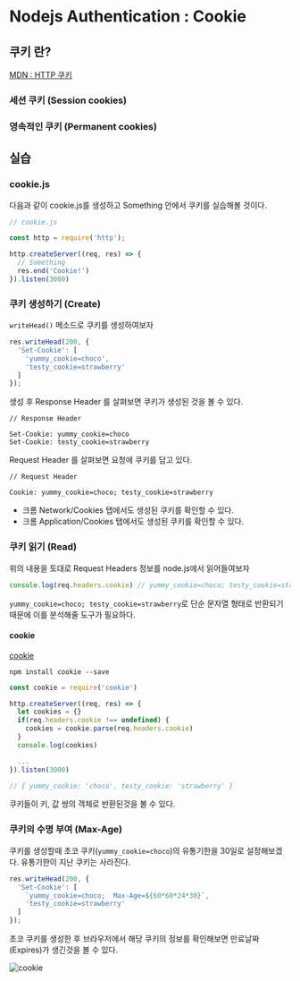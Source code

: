 # Nodejs Authentication : Cookie

## 쿠키 란?

[MDN : HTTP 쿠키](https://developer.mozilla.org/ko/docs/Web/HTTP/Cookies)

### 세션 쿠키 (Session cookies)

### 영속적인 쿠키 (Permanent cookies)

## 실습

### cookie.js

다음과 같이 cookie.js를 생성하고 Something 안에서 쿠키를 실습해볼 것이다.

``` javascript
// cookie.js

const http = require('http');

http.createServer((req, res) => {
  // Something
  res.end('Cookie!')
}).listen(3000)
```

### 쿠키 생성하기 (Create)

`writeHead()` 메소드로 쿠키를 생성하여보자

``` javascript
res.writeHead(200, {
  'Set-Cookie': [
    'yummy_cookie=choco',
    'testy_cookie=strawberry'
  ]
});
```

생성 후 Response Header 를 살펴보면 쿠키가 생성된 것을 볼 수 있다.

```
// Response Header

Set-Cookie: yummy_cookie=choco
Set-Cookie: testy_cookie=strawberry
```

Request Header 를 살펴보면 요청에 쿠키를 담고 있다.

```
// Request Header

Cookie: yummy_cookie=choco; testy_cookie=strawberry
```

* 크롬 Network/Cookies 탭에서도 생성된 쿠키를 확인할 수 있다.
* 크롬 Application/Cookies 탭에서도 생성된 쿠키를 확인할 수 있다.

### 쿠키 읽기 (Read)

위의 내용을 토대로 Request Headers 정보를 node.js에서 읽어들여보자

``` javascript
console.log(req.headers.cookie) // yummy_cookie=choco; testy_cookie=strawberry
```

`yummy_cookie=choco; testy_cookie=strawberry`로 단순 문자열 형태로 반환되기 때문에 이를 분석해줄 도구가 필요하다.

#### cookie

[cookie](https://www.npmjs.com/package/cookie)

```
npm install cookie --save
```

``` javascript
const cookie = require('cookie')

http.createServer((req, res) => {
  let cookies = {}
  if(req.headers.cookie !== undefined) {
    cookies = cookie.parse(req.headers.cookie)
  }
  console.log(cookies)

  ...
}).listen(3000)

// { yummy_cookie: 'choco', testy_cookie: 'strawberry' }
```

쿠키들이 키, 값 쌍의 객체로 반환된것을 볼 수 있다.

### 쿠키의 수명 부여 (Max-Age)

쿠키를 생성할때 초코 쿠키(`yummy_cookie=choco`)의 유통기한을 30일로 설정해보겠다. 유통기한이 지난 쿠키는 사라진다.

``` javascript
res.writeHead(200, {
  'Set-Cookie': [
    `yummy_cookie=choco;  Max-Age=${60*60*24*30}`,
    'testy_cookie=strawberry'
  ]
});
```

초코 쿠키를 생성한 후 브라우저에서 해당 쿠키의 정보를 확인해보면 만료날짜(Expires)가 생긴것을 볼 수 있다.

![cookie](https://user-images.githubusercontent.com/32591477/86558331-09e09680-bf94-11ea-9b3c-fa2235c3f397.png)


